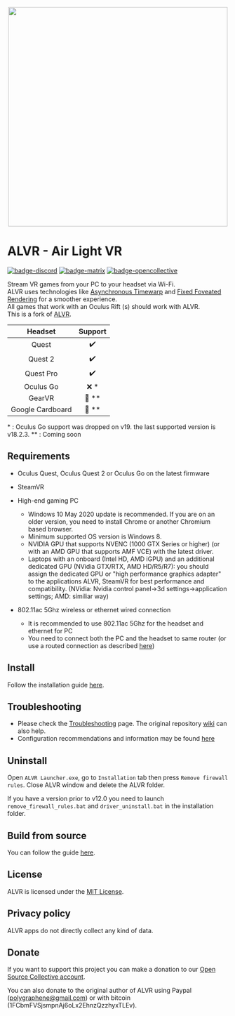 <p align="center"> <img width="500" src="resources/alvr_combined_logo_hq.png"/> </p>

# ALVR - Air Light VR

[![badge-discord][]][link-discord] [![badge-matrix][]][link-matrix] [![badge-opencollective][]][link-opencollective]

Stream VR games from your PC to your headset via Wi-Fi.  
ALVR uses technologies like [Asynchronous Timewarp](https://developer.oculus.com/documentation/native/android/mobile-timewarp-overview) and [Fixed Foveated Rendering](https://developer.oculus.com/documentation/native/android/mobile-ffr) for a smoother experience.  
All games that work with an Oculus Rift (s) should work with ALVR.  
This is a fork of [ALVR](https://github.com/polygraphene/ALVR).

|     Headset      |      Support       |
| :--------------: | :----------------: |
|      Quest       | :heavy_check_mark: |
|     Quest 2      | :heavy_check_mark: |
|    Quest Pro     | :heavy_check_mark: |
|    Oculus Go     |       :x: *        |
|      GearVR      | :construction: **  |
| Google Cardboard | :construction: **  |

\* : Oculus Go support was dropped on v19. the last supported version is v18.2.3.
\** : Coming soon

## Requirements

-   Oculus Quest, Oculus Quest 2 or Oculus Go on the latest firmware  

-   SteamVR  

-   High-end gaming PC
    -   Windows 10 May 2020 update is recommended. If you are on an older version, you need to install Chrome or another Chromium based browser.  
    -   Minimum supported OS version is Windows 8.  
    -   NVIDIA GPU that supports NVENC (1000 GTX Series or higher) (or with an AMD GPU that supports AMF VCE) with the latest driver.  
    -   Laptops with an onboard (Intel HD, AMD iGPU) and an additional dedicated GPU (NVidia GTX/RTX, AMD HD/R5/R7): you should assign the dedicated GPU or "high performance graphics adapter" to the applications ALVR, SteamVR for best performance and compatibility. (NVidia: Nvidia control panel->3d settings->application settings; AMD: similiar way) 

-   802.11ac 5Ghz wireless or ethernet wired connection  
    -   It is recommended to use 802.11ac 5Ghz for the headset and ethernet for PC  
    -   You need to connect both the PC and the headset to same router (or use a routed connection as described [here](https://github.com/alvr-org/ALVR/wiki/ALVR-client-and-server-on-separate-networks))

## Install

Follow the installation guide [here](https://github.com/alvr-org/ALVR/wiki/Installation).

## Troubleshooting

-   Please check the [Troubleshooting](https://github.com/alvr-org/ALVR/wiki/Troubleshooting) page. The original repository [wiki](https://github.com/polygraphene/ALVR/wiki/Troubleshooting) can also help.  
-   Configuration recommendations and information may be found [here](https://github.com/alvr-org/ALVR/wiki/Configuration-Information-and-Recommendations)

## Uninstall

Open `ALVR Launcher.exe`, go to `Installation` tab then press `Remove firewall rules`. Close ALVR window and delete the ALVR folder.

If you have a version prior to v12.0 you need to launch `remove_firewall_rules.bat` and `driver_uninstall.bat` in the installation folder.

## Build from source

You can follow the guide [here](https://github.com/alvr-org/ALVR/wiki/Building-From-Source).

## License

ALVR is licensed under the [MIT License](LICENSE).

## Privacy policy

ALVR apps do not directly collect any kind of data.

## Donate

If you want to support this project you can make a donation to our [Open Source Collective account](https://opencollective.com/alvr).

You can also donate to the original author of ALVR using Paypal (polygraphene@gmail.com) or with bitcoin (1FCbmFVSjsmpnAj6oLx2EhnzQzzhyxTLEv).

[badge-discord]: https://img.shields.io/discord/720612397580025886?style=for-the-badge&logo=discord&color=5865F2 "Join us on Discord"
[link-discord]: https://discord.gg/ALVR
[badge-matrix]: https://img.shields.io/static/v1?label=chat&message=%23alvr&style=for-the-badge&logo=matrix&color=blueviolet "Join us on Matrix"
[link-matrix]: https://matrix.to/#/#alvr:ckie.dev?via=ckie.dev
[badge-opencollective]: https://img.shields.io/opencollective/all/alvr?style=for-the-badge&logo=opencollective&color=79a3e6 "Donate"
[link-opencollective]: https://opencollective.com/alvr
